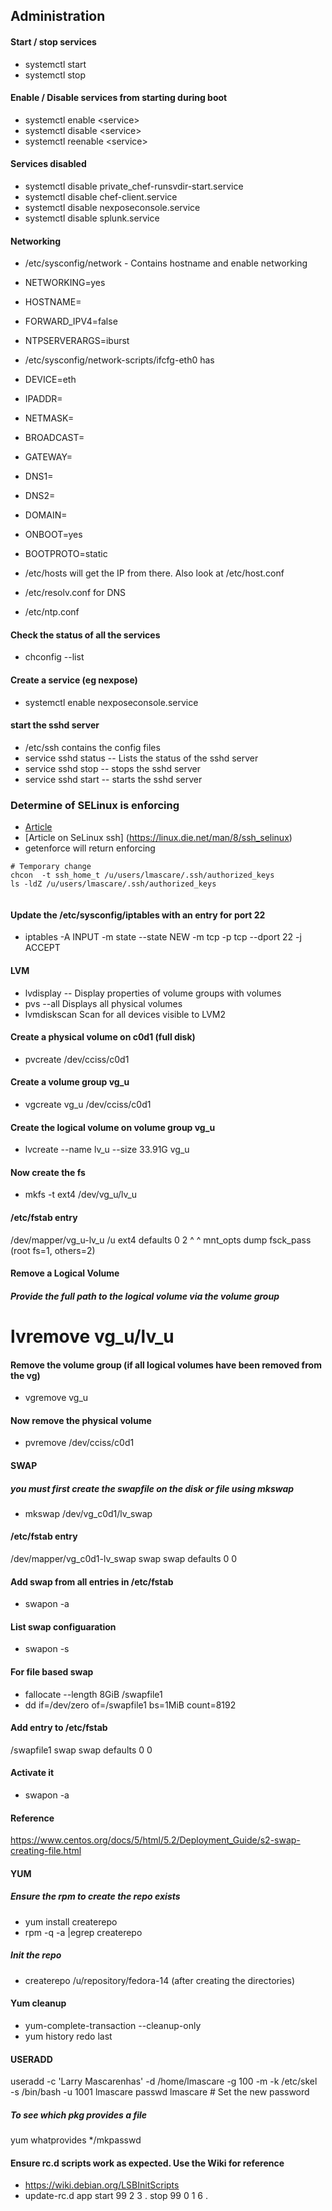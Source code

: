 ## Administration

#### Start / stop services
* systemctl start <service>
* systemctl stop <service>

#### Enable / Disable services from starting during boot
* systemctl enable \<service\>
* systemctl disable \<service\>
* systemctl reenable \<service\>

#### Services disabled
* systemctl disable private_chef-runsvdir-start.service
* systemctl disable chef-client.service
* systemctl disable nexposeconsole.service
* systemctl disable splunk.service


#### Networking

* /etc/sysconfig/network  - Contains hostname and enable networking
* NETWORKING=yes
* HOSTNAME=
* FORWARD_IPV4=false
* NTPSERVERARGS=iburst

* /etc/sysconfig/network-scripts/ifcfg-eth0 has
* DEVICE=eth
* IPADDR=
* NETMASK=
* BROADCAST=
* GATEWAY=
* DNS1=
* DNS2=
* DOMAIN=
* ONBOOT=yes
* BOOTPROTO=static

* /etc/hosts will get the IP from there. Also look at /etc/host.conf

* /etc/resolv.conf for DNS
 
* /etc/ntp.conf

#### Check the status of all the services
* chconfig --list

#### Create a service (eg nexpose)
* systemctl enable nexposeconsole.service

#### start the sshd server
* /etc/ssh contains the config files
* service sshd status   -- Lists the status of the sshd server
* service sshd stop     -- stops the sshd server
* service sshd start    -- starts the sshd server

### Determine of SELinux is enforcing
* [Article](https://stackoverflow.com/questions/20688844/sshd-gives-error-could-not-open-authorized-keys-although-permissions-seem-corre)
* [Article on SeLinux ssh] (https://linux.die.net/man/8/ssh_selinux)
* getenforce will return enforcing

```
# Temporary change
chcon  -t ssh_home_t /u/users/lmascare/.ssh/authorized_keys
ls -ldZ /u/users/lmascare/.ssh/authorized_keys


```


#### Update the /etc/sysconfig/iptables with an entry for port 22
* iptables -A INPUT -m state --state NEW -m tcp -p tcp --dport 22 -j ACCEPT

#### LVM
* lvdisplay -- Display properties of volume groups with volumes
* pvs --all 	Displays all physical volumes
* lvmdiskscan  Scan for all devices visible to LVM2

#### Create a physical volume on c0d1 (full disk)
* pvcreate /dev/cciss/c0d1

#### Create a volume group vg_u
* vgcreate vg_u /dev/cciss/c0d1

#### Create the logical volume on volume group vg_u
* lvcreate --name lv_u --size 33.91G vg_u

#### Now create the fs
* mkfs -t ext4 /dev/vg_u/lv_u

#### /etc/fstab entry 
 /dev/mapper/vg_u-lv_u   /u                      ext4    defaults        0     2
                                                                         ^     ^
                                                         mnt_opts        dump  fsck_pass (root fs=1, others=2)

#### Remove a Logical Volume
##### Provide the full path to the logical volume via the volume group
# lvremove vg_u/lv_u	

#### Remove the volume group (if all logical volumes have been removed from the vg)
* vgremove vg_u

#### Now remove the physical volume
* pvremove /dev/cciss/c0d1



#### SWAP
##### you must first create the swapfile on the disk or file using mkswap
* mkswap /dev/vg_c0d1/lv_swap

#### /etc/fstab entry
 /dev/mapper/vg_c0d1-lv_swap 	swap                    swap    defaults        0 0

#### Add swap from all entries in /etc/fstab
* swapon -a

#### List swap configuaration
* swapon -s

#### For file based swap
* fallocate --length 8GiB /swapfile1
* dd if=/dev/zero of=/swapfile1 bs=1MiB count=8192

#### Add entry to /etc/fstab
 /swapfile1 swap swap defaults 0 0

#### Activate it
* swapon -a

#### Reference 
https://www.centos.org/docs/5/html/5.2/Deployment_Guide/s2-swap-creating-file.html

#### YUM
##### Ensure the rpm to create the repo exists
* yum install createrepo
* rpm -q -a |egrep createrepo

##### Init the repo
* createrepo /u/repository/fedora-14 (after creating the directories)

#### Yum cleanup
* yum-complete-transaction --cleanup-only
* yum history redo last

#### USERADD
useradd -c 'Larry Mascarenhas' -d /home/lmascare -g 100 -m -k /etc/skel \
-s /bin/bash -u 1001 lmascare
passwd lmascare # Set the new password

##### To see which pkg provides a file
yum whatprovides */mkpasswd

#### Ensure rc.d scripts work as expected. Use the Wiki for reference
* https://wiki.debian.org/LSBInitScripts  
* update-rc.d app start 99 2 3 . stop 99 0 1 6 .
